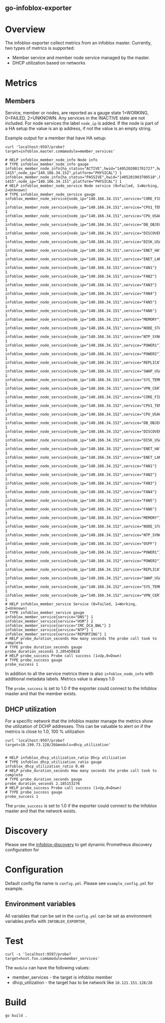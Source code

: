 go-infoblox-exporter
----------------------
# Overview
The infoblox-exporter collect metrics from an infoblox master.
Currently, two types of metrics is supported:
- Member service and member node service managed by the master.
- DHCP utilization based on networks

# Metrics
## Members 
Service, member or nodes, are reported as a gauge state 1=WORKING, 0=FAILED, 2=UNKNOWN. 
Any services in the INACTIVE state are not included. 
For node services the label `node_ip` is added. If the node is part of a HA setup the value is an
ip address, if not the value is an empty string.

Example output for a member that have HA setup:
```shell
curl 'localhost:9597/probe?target=infoblox.master.com&module=member_services'
```
```text
# HELP infoblox_member_node_info Node info
# TYPE infoblox_member_node_info gauge
infoblox_member_node_info{ha_status="ACTIVE",hwid="1405202001701727",hwtype="IB-1415",node_ip="140.166.34.152",platform="PHYSICAL"} 1
infoblox_member_node_info{ha_status="PASSIVE",hwid="1405201903700510",hwtype="IB-1415",node_ip="140.166.34.151",platform="PHYSICAL"} 1
# HELP infoblox_member_node_service Node service (0=Failed, 1=Working, 2=Unknown)
# TYPE infoblox_member_node_service gauge
infoblox_member_node_service{node_ip="140.166.34.151",service="CORE_FILES"} 1
infoblox_member_node_service{node_ip="140.166.34.151",service="CPU1_TEMP"} 1
infoblox_member_node_service{node_ip="140.166.34.151",service="CPU_USAGE"} 1
infoblox_member_node_service{node_ip="140.166.34.151",service="DB_OBJECT"} 1
infoblox_member_node_service{node_ip="140.166.34.151",service="DISCOVERY_CAPACITY"} 1
infoblox_member_node_service{node_ip="140.166.34.151",service="DISK_USAGE"} 1
infoblox_member_node_service{node_ip="140.166.34.151",service="ENET_HA"} 1
infoblox_member_node_service{node_ip="140.166.34.151",service="ENET_LAN"} 1
infoblox_member_node_service{node_ip="140.166.34.151",service="FAN1"} 1
infoblox_member_node_service{node_ip="140.166.34.151",service="FAN2"} 1
infoblox_member_node_service{node_ip="140.166.34.151",service="FAN3"} 1
infoblox_member_node_service{node_ip="140.166.34.151",service="FAN4"} 1
infoblox_member_node_service{node_ip="140.166.34.151",service="FAN5"} 1
infoblox_member_node_service{node_ip="140.166.34.151",service="FAN6"} 1
infoblox_member_node_service{node_ip="140.166.34.151",service="MEMORY"} 1
infoblox_member_node_service{node_ip="140.166.34.151",service="NODE_STATUS"} 1
infoblox_member_node_service{node_ip="140.166.34.151",service="NTP_SYNC"} 1
infoblox_member_node_service{node_ip="140.166.34.151",service="POWER1"} 1
infoblox_member_node_service{node_ip="140.166.34.151",service="POWER2"} 1
infoblox_member_node_service{node_ip="140.166.34.151",service="REPLICATION"} 1
infoblox_member_node_service{node_ip="140.166.34.151",service="SWAP_USAGE"} 1
infoblox_member_node_service{node_ip="140.166.34.151",service="SYS_TEMP"} 1
infoblox_member_node_service{node_ip="140.166.34.151",service="VPN_CERT"} 1
infoblox_member_node_service{node_ip="140.166.34.152",service="CORE_FILES"} 1
infoblox_member_node_service{node_ip="140.166.34.152",service="CPU1_TEMP"} 1
infoblox_member_node_service{node_ip="140.166.34.152",service="CPU_USAGE"} 1
infoblox_member_node_service{node_ip="140.166.34.152",service="DB_OBJECT"} 1
infoblox_member_node_service{node_ip="140.166.34.152",service="DISCOVERY_CAPACITY"} 1
infoblox_member_node_service{node_ip="140.166.34.152",service="DISK_USAGE"} 1
infoblox_member_node_service{node_ip="140.166.34.152",service="ENET_HA"} 1
infoblox_member_node_service{node_ip="140.166.34.152",service="ENET_LAN"} 1
infoblox_member_node_service{node_ip="140.166.34.152",service="FAN1"} 1
infoblox_member_node_service{node_ip="140.166.34.152",service="FAN2"} 1
infoblox_member_node_service{node_ip="140.166.34.152",service="FAN3"} 1
infoblox_member_node_service{node_ip="140.166.34.152",service="FAN4"} 1
infoblox_member_node_service{node_ip="140.166.34.152",service="FAN5"} 1
infoblox_member_node_service{node_ip="140.166.34.152",service="FAN6"} 1
infoblox_member_node_service{node_ip="140.166.34.152",service="MEMORY"} 1
infoblox_member_node_service{node_ip="140.166.34.152",service="NODE_STATUS"} 1
infoblox_member_node_service{node_ip="140.166.34.152",service="NTP_SYNC"} 1
infoblox_member_node_service{node_ip="140.166.34.152",service="OSPF"} 1
infoblox_member_node_service{node_ip="140.166.34.152",service="POWER1"} 1
infoblox_member_node_service{node_ip="140.166.34.152",service="POWER2"} 1
infoblox_member_node_service{node_ip="140.166.34.152",service="REPLICATION"} 1
infoblox_member_node_service{node_ip="140.166.34.152",service="SWAP_USAGE"} 1
infoblox_member_node_service{node_ip="140.166.34.152",service="SYS_TEMP"} 1
infoblox_member_node_service{node_ip="140.166.34.152",service="VPN_CERT"} 1
# HELP infoblox_member_service Service (0=Failed, 1=Working, 2=Unknown)
# TYPE infoblox_member_service gauge
infoblox_member_service{service="DNS"} 1
infoblox_member_service{service="HSM"} 2
infoblox_member_service{service="IMC_DCA_BWL"} 2
infoblox_member_service{service="NTP"} 1
infoblox_member_service{service="REPORTING"} 1
# HELP probe_duration_seconds How many seconds the probe call took to complete
# TYPE probe_duration_seconds gauge
probe_duration_seconds 3.205450828
# HELP probe_success Probe call success (1=Up,0=Down)
# TYPE probe_success gauge
probe_success 1

```
In addition to all the service metrics there is also `infoblox_node_info` with additional metadata 
labels. Metrics value is always 1.0

The `probe_success` is set to 1.0 if the exporter could connect to the Infoblox master and that the 
member exists.

## DHCP utilization
For a specific network that the infoblox master manage the metrics show the utilization of DCHP 
addresses. This can be valuable to alert on if the metrics is close to 1.0, 100 % utilization  

```shell
curl 'localhost:9597/probe?target=10.199.73.128/26&moduls=dhcp_utilization'
```
```text
 
# HELP infoblox_dhcp_utilization_ratio Dhcp utilization
# TYPE infoblox_dhcp_utilization_ratio gauge
infoblox_dhcp_utilization_ratio 0.48
# HELP probe_duration_seconds How many seconds the probe call took to complete
# TYPE probe_duration_seconds gauge
probe_duration_seconds 2.185153276
# HELP probe_success Probe call success (1=Up,0=Down)
# TYPE probe_success gauge
probe_success 1
```
The `probe_success` is set to 1.0 if the exporter could connect to the Infoblox master and that the
network exists.

# Discovery 
Please see the [infoblox-discovery](https://github.com/thenodon/infoblox_discovery)
to get dynamic Prometheus discovery configuration for   

# Configuration
Default config file name is `config.yml`. Please see `example_config.yml` for example.

## Environment variables
All variables that can be set in the `config.yml` can be set as environment variables prefix with `INFOBLOX_EXPORTER_`


# Test
```
curl -s 'localhost:9597/probe?target=host.foo.com&module=member_services' 
```

The `module` can have the following values:
- member_services - the target is infoblox member
- dhcp_utilization - the target has to be network like `10.121.151.128/26`

# Build

```shell
go build .
```